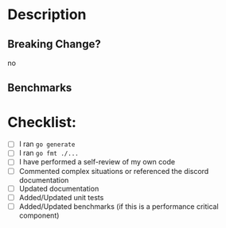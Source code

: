 # Description
<!--
Please include a summary of the PR. Do not create a PR into branch:develop unless there exist no branch for the next release.

eg. If the current release is v0.10, then you should create a PR for branch:release/v0.11. If the next release branch is not out/created yet, create an issue or make a draft PR that goes into develop and change it to the release branch later on. Don't worry, I'll try my best to make this easy for everyone.
-->

## Breaking Change?
<!--
if this is a breaking change please write "yes" or "no".
-->
no

## Benchmarks
<!--
If this PR requires benchmarks (say it is an very dependent component or takes a lot of resources/use, use pprof if you need to) then the benchmarks are provided before and after such that we can make logical decisions.
Note that if you add a benchmark and find your solution to run slower, the code might still be valuable so your results are welcomed anyways!
If no benchmarks are needed, feel free to delete til paragraph.
-->

# Checklist:

- [ ] I ran `go generate`
- [ ] I ran `go fmt ./...`
- [ ] I have performed a self-review of my own code
- [ ] Commented complex situations or referenced the discord documentation
- [ ] Updated documentation
- [ ] Added/Updated unit tests
- [ ] Added/Updated benchmarks (if this is a performance critical component)
